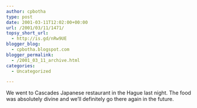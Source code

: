 ```yaml
---
author: cpbotha
type: post
date: 2001-03-11T12:02:00+00:00
url: /2001/03/11/1471/
topsy_short_url:
  - http://is.gd/nRw9UE
blogger_blog:
  - cpbotha.blogspot.com
blogger_permalink:
  - /2001_03_11_archive.html
categories:
  - Uncategorized

---
```

We went to Cascades Japanese restaurant in the Hague last night. The food was absolutely divine and we&#8217;ll definitely go there again in the future.
